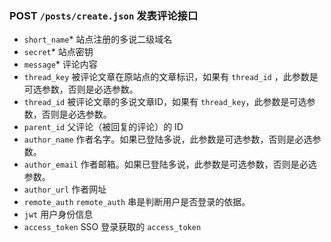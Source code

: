 ### POST `/posts/create.json` 发表评论接口
  - `short_name`* <String> 站点注册的多说二级域名
  - `secret`* <String> 站点密钥
  - `message`* <String> 评论内容
  - `thread_key` <String> 被评论文章在原站点的文章标识，如果有 `thread_id` ，此参数是可选参数，否则是必选参数。
  - `thread_id` <String> 被评论文章的多说文章ID，如果有 `thread_key`，此参数是可选参数，否则是必选参数。
  - `parent_id` <String> 父评论（被回复的评论）的 ID
  - `author_name` <String> 作者名字。如果已登陆多说，此参数是可选参数，否则是必选参数。
  - `author_email` <String> 作者邮箱。如果已登陆多说，此参数是可选参数，否则是必选参数。
  - `author_url` <String> 作者网址
  - `remote_auth` <String> `remote_auth` 串是判断用户是否登录的依据。
  - `jwt` <String> 用户身份信息
  - `access_token` <String> SSO 登录获取的 `access_token`
